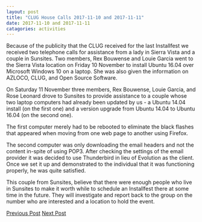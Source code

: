 ```yaml
---
layout: post
title: "CLUG House Calls 2017-11-10 and 2017-11-11"
date: 2017-11-10 and 2017-11-11
catagories: activities
---
```


Because of the publicity that the CLUG received for the last Installfest we received two telephone calls for assistance from a lady in Sierra Vista and a couple in Sunsites.  Two members, Rex Bouwense and Louie Garcia went to the Sierra Vista location on Friday 10 November to install Ubuntu 16.04 over Microsoft Windows 10 on a laptop.  She was also given the information on AZLOCO, CLUG, and Open Source Software.

On Saturday 11 November three members, Rex Bouwense, Louie Garcia, and Rose Leonard drove to Sunsites to provide assistance to a couple whose two laptop computers had already been updated by us - a Ubuntu 14.04 install (on the first one) and  a version upgrade from Ubuntu 14.04 to Ubuntu 16.04 (on the second one).

The first computer merely had to be rebooted to eliminate the black flashes that appeared when moving from one web page to another using Firefox.

The second computer was only downloading the email headers and not the content in-spite of using POP3.  After checking the settings of the email provider it was decided to use Thunderbird in lieu of Evolution as the client.  Once we set it  up and demonstrated to the individual that it was functioning properly, he was quite satisfied.

This couple from Sunsites, believe that there were enough people who live in Sunsites to make it worth while to schedule an Installfest there at some time in the future.  They will investigate and report back to the group on the number who are interested and a location to hold the event.

<footer>
<a href="http://cochiselinuxusergroup.org/activities/SierraVistaInstallfest_2017-10-28" class="post-prev">Previous Post</a>
<a href="http://cochiselinuxusergroup.org/activities/SierraVistaInstallfest_2018-01-20" class="post-next">Next Post</a> 
  </footer>
